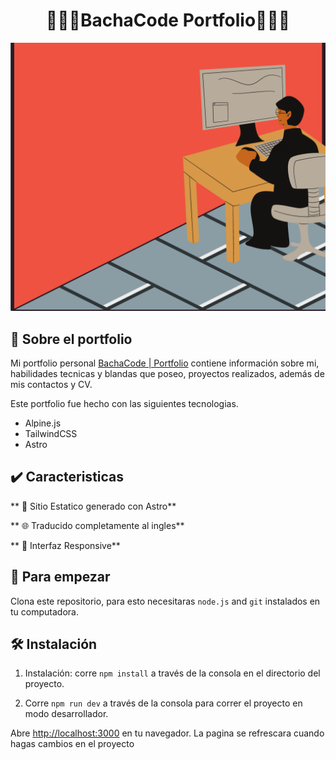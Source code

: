 <h1 align="center">
🐜🐜🐜BachaCode Portfolio🐜🐜🐜
</h1>

<div align="center">
  <img alt="Demo" src="./public/imgs/herosec-desktop.webp"  />
</div>

## 📖 Sobre el portfolio

Mi portfolio personal <a href="https://bachacode.github.io" target="_blank">BachaCode | Portfolio</a> contiene información sobre mi, habilidades tecnicas y blandas que poseo, proyectos realizados, además de mis contactos y CV.<br/>

Este portfolio fue hecho con las siguientes tecnologias.

- Alpine.js
- TailwindCSS
- Astro

## ✔️ Caracteristicas

** 🚀 Sitio Estatico generado con Astro**

** 🌐 Traducido completamente al ingles**

** 📱 Interfaz Responsive**

## 🏁 Para empezar

Clona este repositorio, para esto necesitaras `node.js` and `git` instalados en tu computadora.

## 🛠 Instalación

1. Instalación: corre `npm install` a través de la consola en el directorio del proyecto.

2. Corre `npm run dev` a través de la consola para correr el proyecto en modo desarrollador.

Abre [http://localhost:3000](http://localhost:3000) en tu navegador.
La pagina se refrescara cuando hagas cambios en el proyecto
